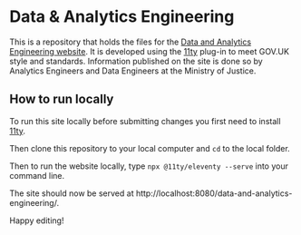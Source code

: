 # Data & Analytics Engineering

This is a repository that holds the files for the 
[Data and Analytics Engineering website](https://ministryofjustice.github.io/data-and-analytics-engineering/).
It is developed using the [11ty](https://www.11ty.dev/docs/getting-started/) plug-in to meet GOV.UK
style and standards. Information published on the site is done so by Analytics Engineers and 
Data Engineers at the Ministry of Justice.

## How to run locally

To run this site locally before submitting changes you first need to install 
[11ty](https://www.11ty.dev/docs/getting-started/).

Then clone this repository to your local computer and `cd` to the local folder.

Then to run the website locally, type `npx @11ty/eleventy --serve` into your command line. 

The site should now be served at http://localhost:8080/data-and-analytics-engineering/. 

Happy editing!